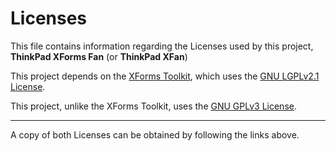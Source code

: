 # Licenses
This file contains information regarding the Licenses used by this project, **ThinkPad XForms Fan** (or **ThinkPad XFan**)

This project depends on the [XForms Toolkit](http://savannah.nongnu.org/projects/xforms/),
which uses the [GNU LGPLv2.1 License](http://www.gnu.org/licenses/old-licenses/lgpl-2.1.html).

This project, unlike the XForms Toolkit, uses the [GNU GPLv3 License](https://www.gnu.org/licenses/quick-guide-gplv3.html).

---

A copy of both Licenses can be obtained by following the links above.
